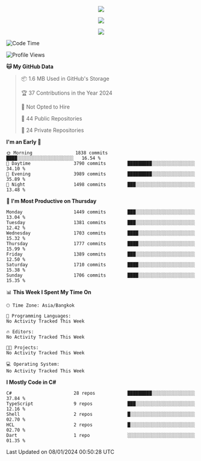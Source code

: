 <p align="center">
  <a href="say-hi.gif"> 
    <img align="center" src="say-hi.gif"/>
  </a>
</p>
<p align="center">
  <a href="https://github.com/htthinh1999">
    <img align="center" src="https://github-readme-stats-kappa-pink.vercel.app/api?username=htthinh1999&show_icons=true&count_private=true&theme=dracula"/>
  </a>
</p>
<p align="center">
  <a href="https://github.com/htthinh1999">
    <img src="https://github-readme-stats-kappa-pink.vercel.app/api/top-langs/?username=htthinh1999&layout=compact&langs_count=6&count_private=true&hide=tsql,hlsl,glsl,shaderlab&theme=dracula"/>
  </a>
</p>

<!--START_SECTION:waka-->
![Code Time](http://img.shields.io/badge/Code%20Time-0%20secs-blue)

![Profile Views](http://img.shields.io/badge/Profile%20Views-3-blue)

**🐱 My GitHub Data** 

> 📦 1.6 MB Used in GitHub's Storage 
 > 
> 🏆 37 Contributions in the Year 2024
 > 
> 🚫 Not Opted to Hire
 > 
> 📜 44 Public Repositories 
 > 
> 🔑 24 Private Repositories 
 > 
**I'm an Early 🐤** 

```text
🌞 Morning                1838 commits        ████░░░░░░░░░░░░░░░░░░░░░   16.54 % 
🌆 Daytime                3790 commits        █████████░░░░░░░░░░░░░░░░   34.10 % 
🌃 Evening                3989 commits        █████████░░░░░░░░░░░░░░░░   35.89 % 
🌙 Night                  1498 commits        ███░░░░░░░░░░░░░░░░░░░░░░   13.48 % 
```
📅 **I'm Most Productive on Thursday** 

```text
Monday                   1449 commits        ███░░░░░░░░░░░░░░░░░░░░░░   13.04 % 
Tuesday                  1381 commits        ███░░░░░░░░░░░░░░░░░░░░░░   12.42 % 
Wednesday                1703 commits        ████░░░░░░░░░░░░░░░░░░░░░   15.32 % 
Thursday                 1777 commits        ████░░░░░░░░░░░░░░░░░░░░░   15.99 % 
Friday                   1389 commits        ███░░░░░░░░░░░░░░░░░░░░░░   12.50 % 
Saturday                 1710 commits        ████░░░░░░░░░░░░░░░░░░░░░   15.38 % 
Sunday                   1706 commits        ████░░░░░░░░░░░░░░░░░░░░░   15.35 % 
```


📊 **This Week I Spent My Time On** 

```text
🕑︎ Time Zone: Asia/Bangkok

💬 Programming Languages: 
No Activity Tracked This Week

🔥 Editors: 
No Activity Tracked This Week

🐱‍💻 Projects: 
No Activity Tracked This Week

💻 Operating System: 
No Activity Tracked This Week
```

**I Mostly Code in C#** 

```text
C#                       28 repos            █████████░░░░░░░░░░░░░░░░   37.84 % 
TypeScript               9 repos             ███░░░░░░░░░░░░░░░░░░░░░░   12.16 % 
Shell                    2 repos             █░░░░░░░░░░░░░░░░░░░░░░░░   02.70 % 
HCL                      2 repos             █░░░░░░░░░░░░░░░░░░░░░░░░   02.70 % 
Dart                     1 repo              ░░░░░░░░░░░░░░░░░░░░░░░░░   01.35 % 
```




 Last Updated on 08/01/2024 00:50:28 UTC
<!--END_SECTION:waka-->
